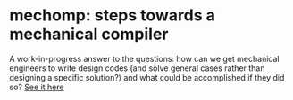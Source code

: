 mechomp: steps towards a mechanical compiler
============================================

A work-in-progress answer to the questions: how can we get mechanical engineers to write design codes (and solve general cases rather than designing a specific solution?) and what could be accomplished if they did so? [See it here](http://web.mit.edu/eburn/www/mechomp)